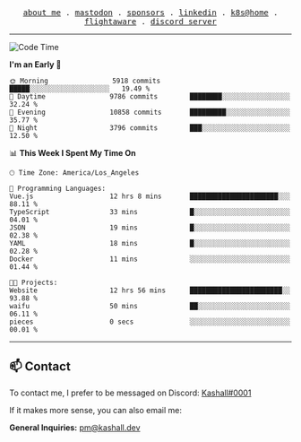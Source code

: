 <p align="center">
  <samp>
    <a href="https://jordanjones.org/">about me</a> .
    <a rel="me" href="https://mastodon.social/@kashall">mastodon</a> .
    <a href="https://github.com/sponsors/kashalls">sponsors</a> .
    <a href="https://linkedin.com/in/jordpjones">linkedin</a> .
    <a href="https://github.com/kashalls/home-cluster">k8s@home</a> .
    <a href="https://flightaware.com/adsb/stats/user/kashalls">flightaware</a> .
    <a href="https://discord.gg/ctgrp8k">discord server</a>
  </samp>
</p>

---

<!--START_SECTION:waka-->
![Code Time](http://img.shields.io/badge/Code%20Time-1%2C352%20hrs%2045%20mins-blue)

**I'm an Early 🐤** 

```text
🌞 Morning                5918 commits        █████░░░░░░░░░░░░░░░░░░░░   19.49 % 
🌆 Daytime                9786 commits        ████████░░░░░░░░░░░░░░░░░   32.24 % 
🌃 Evening                10858 commits       █████████░░░░░░░░░░░░░░░░   35.77 % 
🌙 Night                  3796 commits        ███░░░░░░░░░░░░░░░░░░░░░░   12.50 % 
```


📊 **This Week I Spent My Time On** 

```text
🕑︎ Time Zone: America/Los_Angeles

💬 Programming Languages: 
Vue.js                   12 hrs 8 mins       ██████████████████████░░░   88.11 % 
TypeScript               33 mins             █░░░░░░░░░░░░░░░░░░░░░░░░   04.01 % 
JSON                     19 mins             █░░░░░░░░░░░░░░░░░░░░░░░░   02.38 % 
YAML                     18 mins             █░░░░░░░░░░░░░░░░░░░░░░░░   02.28 % 
Docker                   11 mins             ░░░░░░░░░░░░░░░░░░░░░░░░░   01.44 % 

🐱‍💻 Projects: 
Website                  12 hrs 56 mins      ███████████████████████░░   93.88 % 
waifu                    50 mins             ██░░░░░░░░░░░░░░░░░░░░░░░   06.11 % 
pieces                   0 secs              ░░░░░░░░░░░░░░░░░░░░░░░░░   00.01 % 
```


<!--END_SECTION:waka-->

---

## 📫 Contact

To contact me, I prefer to be messaged on Discord:  [Kashall#0001](https://discord.com/users/201077739589992448)

If it makes more sense, you can also email me:

**General Inquiries:** pm@kashall.dev  
